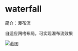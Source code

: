 # waterfall

简介：瀑布流

自适应网格布局，可实现瀑布流效果

![截图](https://img.alicdn.com/tfs/TB1uLgRENGYBuNjy0FnXXX5lpXa-2862-1564.png)
